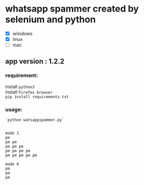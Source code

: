 # whatsapp spammer created by selenium and python

- [x] wiindows
- [x] linux
- [ ] mac

## app version : 1.2.2

### requirement:

install `python3` \
install `Firefox browser` \
`pip install requirements.txt`

### usage:

    `python watsappspammer.py`

```

mode 1
pm
pm pm
pm pm pm
pm pm pm pm
pm pm pm pm pm

mode 0
pm
pm
pm

```
